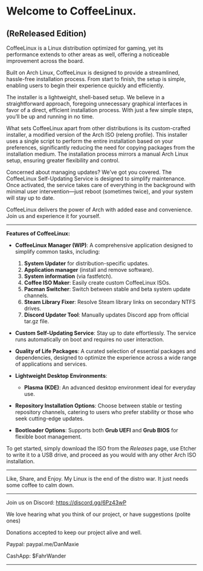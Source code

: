 # Welcome to CoffeeLinux.
(ReReleased Edition)
-----------------------------------

CoffeeLinux is a Linux distribution optimized for gaming, yet its performance extends to other areas as well, offering a noticeable improvement across the board.

Built on Arch Linux, CoffeeLinux is designed to provide a streamlined, hassle-free installation process. From start to finish, the setup is simple, enabling users to begin their experience quickly and efficiently.

The installer is a lightweight, shell-based setup. We believe in a straightforward approach, foregoing unnecessary graphical interfaces in favor of a direct, efficient installation process. With just a few simple steps, you’ll be up and running in no time.

What sets CoffeeLinux apart from other distributions is its custom-crafted installer, a modified version of the Arch ISO (releng profile). This installer uses a single script to perform the entire installation based on your preferences, significantly reducing the need for copying packages from the installation medium. The installation process mirrors a manual Arch Linux setup, ensuring greater flexibility and control.

Concerned about managing updates? We’ve got you covered. The CoffeeLinux Self-Updating Service is designed to simplify maintenance. Once activated, the service takes care of everything in the background with minimal user intervention—just reboot (sometimes twice), and your system will stay up to date.

CoffeeLinux delivers the power of Arch with added ease and convenience. Join us and experience it for yourself.

----------------------------------

**Features of CoffeeLinux:**

- **CoffeeLinux Manager (WIP)**: A comprehensive application designed to simplify common tasks, including:
   1. **System Updater** for distribution-specific updates.
   2. **Application manager** (install and remove software).
   3. **System information** (via fastfetch).
   4. **Coffee ISO Maker**: Easily create custom CoffeeLinux ISOs.
   5. **Pacman Switcher**: Switch between stable and beta system update channels.
   6. **Steam Library Fixer**: Resolve Steam library links on secondary NTFS drives.
   7. **Discord Updater Tool**: Manually updates Discord app from official tar.gz file.

- **Custom Self-Updating Service**: Stay up to date effortlessly. The service runs automatically on boot and requires no user interaction.

- **Quality of Life Packages**: A curated selection of essential packages and dependencies, designed to optimize the experience across a wide range of applications and services.

- **Lightweight Desktop Environments**:
   - **Plasma (KDE)**:  An advanced desktop environment ideal for everyday use.

- **Repository Installation Options**: Choose between stable or testing repository channels, catering to users who prefer stability or those who seek cutting-edge updates.

- **Bootloader Options**: Supports both **Grub UEFI** and **Grub BIOS** for flexible boot management.

To get started, simply download the ISO from the *Releases* page, use Etcher to write it to a USB drive, and proceed as you would with any other Arch ISO installation.

------------------------------------

Like, Share, and Enjoy. 
My Linux is the end of the distro war. It just needs some coffee to calm down.

------------------------------------

Join us on Discord: https://discord.gg/6Pz43wP

We love hearing what you think of our project, 
or have suggestions (polite ones)

Donations accepted to keep our project alive and well.

Paypal: paypal.me/DanMaxie

CashApp: $FahrWander

------------------------


